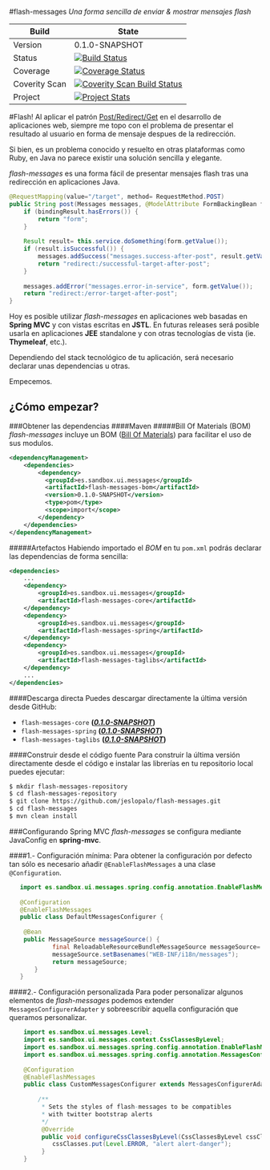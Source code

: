 #flash-messages
_Una forma sencilla de enviar &amp; mostrar mensajes flash_

|Build| State |
|--------|--------|
|Version|0.1.0-SNAPSHOT|
|Status |[![Build Status](https://travis-ci.org/jeslopalo/flash-messages.svg?branch=0.1.0)](https://travis-ci.org/jeslopalo/flash-messages)     |
|Coverage |[![Coverage Status](https://coveralls.io/repos/jeslopalo/flash-messages/badge.png?branch=0.1.0)](https://coveralls.io/r/jeslopalo/flash-messages?branch=0.1.0)|
|Coverity Scan |[![Coverity Scan Build Status](https://scan.coverity.com/projects/2142/badge.svg?branch=0.1.0)](https://scan.coverity.com/projects/2142?branch=0.1.0)|
|Project|[![Project Stats](https://www.ohloh.net/p/flash-messages/widgets/project_thin_badge.gif)](https://www.ohloh.net/p/flash-messages) |

#Flash!
Al aplicar el patrón [Post/Redirect/Get](http://en.wikipedia.org/wiki/Post/Redirect/Get) en el desarrollo de aplicaciones web, siempre me topo con el problema de presentar el resultado al usuario en forma de mensaje despues de la redirección.

Si bien, es un problema conocido y resuelto en otras plataformas como Ruby, en Java no parece existir una solución sencilla y elegante.

*flash-messages* es una forma fácil de presentar mensajes flash tras una redirección en aplicaciones Java.

```java
@RequestMapping(value="/target", method= RequestMethod.POST)
public String post(Messages messages, @ModelAttribute FormBackingBean form, BindingResult bindingResult) {
    if (bindingResult.hasErrors()) {        
        return "form";
    }
    
    Result result= this.service.doSomething(form.getValue());
    if (result.isSuccessful()) {
        messages.addSuccess("messages.success-after-post", result.getValue());
        return "redirect:/successful-target-after-post";
    }
    
    messages.addError("messages.error-in-service", form.getValue());
    return "redirect:/error-target-after-post";
}
```

Hoy es posible utilizar *flash-messages* en aplicaciones web basadas en **Spring MVC** y con vistas escritas en **JSTL**. En futuras releases será posible usarla en aplicaciones **JEE** standalone y con otras tecnologías de vista (ie. **Thymeleaf**, etc.).

Dependiendo del stack tecnológico de tu aplicación, será necesario declarar unas dependencias u otras.

Empecemos.

## ¿Cómo empezar?
###Obtener las dependencias
####Maven
#####Bill Of Materials (BOM)
*flash-messages* incluye un BOM ([Bill Of Materials](http://howtodoinjava.com/2014/02/18/maven-bom-bill-of-materials-dependency/)) para facilitar el uso de sus modulos.

```xml
<dependencyManagement>
    <dependencies>
        <dependency>
          <groupId>es.sandbox.ui.messages</groupId>
          <artifactId>flash-messages-bom</artifactId>
          <version>0.1.0-SNAPSHOT</version>
          <type>pom</type>
          <scope>import</scope>
        </dependency>
    </dependencies>
</dependencyManagement>
```
#####Artefactos
Habiendo importado el *BOM* en tu `pom.xml` podrás declarar las dependencias de forma sencilla:

```xml
<dependencies>
    ...
    <dependency>
        <groupId>es.sandbox.ui.messages</groupId>
        <artifactId>flash-messages-core</artifactId>
    </dependency>
    <dependency>
        <groupId>es.sandbox.ui.messages</groupId>
        <artifactId>flash-messages-spring</artifactId>
    </dependency>
    <dependency>
        <groupId>es.sandbox.ui.messages</groupId>
        <artifactId>flash-messages-taglibs</artifactId>
    </dependency>
    ...
</dependencies>
```
####Descarga directa
Puedes descargar directamente la última versión desde GitHub: 

 - `flash-messages-core`        **(_[0.1.0-SNAPSHOT](http://)_)**
 - `flash-messages-spring`      **(_[0.1.0-SNAPSHOT](http://)_)**
 - `flash-messages-taglibs`     **(_[0.1.0-SNAPSHOT](http://)_)**

####Construir desde el código fuente
Para construir la última versión directamente desde el código e instalar las librerías en tu repositorio local puedes ejecutar:

```zsh
$ mkdir flash-messages-repository
$ cd flash-messages-repository
$ git clone https://github.com/jeslopalo/flash-messages.git
$ cd flash-messages
$ mvn clean install
```

###Configurando Spring MVC
*flash-messages* se configura mediante JavaConfig en **spring-mvc**.

####1.- Configuración mínima:
Para obtener la configuración por defecto tan sólo es necesario añadir ```@EnableFlashMessages``` a una clase ```@Configuration```. 
```java
   import es.sandbox.ui.messages.spring.config.annotation.EnableFlashMessages;
   
   @Configuration
   @EnableFlashMessages
   public class DefaultMessagesConfigurer {
   
    @Bean
    public MessageSource messageSource() {      
            final ReloadableResourceBundleMessageSource messageSource= new ReloadableResourceBundleMessageSource();
            messageSource.setBasenames("WEB-INF/i18n/messages");        
            return messageSource;
       }
   }
```
####2.- Configuración personalizada
Para poder personalizar algunos elementos de *flash-messages* podemos extender ```MessagesConfigurerAdapter``` y sobreescribir aquella configuración que queramos personalizar.
```java
    import es.sandbox.ui.messages.Level;
    import es.sandbox.ui.messages.context.CssClassesByLevel;
    import es.sandbox.ui.messages.spring.config.annotation.EnableFlashMessages;
    import es.sandbox.ui.messages.spring.config.annotation.MessagesConfigurerAdapter;
    
    @Configuration
    @EnableFlashMessages
    public class CustomMessagesConfigurer extends MessagesConfigurerAdapter {
    
        /**
         * Sets the styles of flash-messages to be compatibles 
         * with twitter bootstrap alerts
         */
         @Override
         public void configureCssClassesByLevel(CssClassesByLevel cssClasses) {
            cssClasses.put(Level.ERROR, "alert alert-danger");
         }
    }

```


